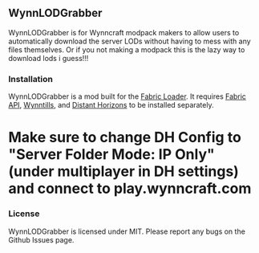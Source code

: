 ## WynnLODGrabber

WynnLODGrabber is for Wynncraft modpack makers to allow users to automatically download the server LODs without having to mess with any files themselves. Or if you not making a modpack this is the lazy way to download lods i guess!!!

### Installation

WynnLODGrabber is a mod built for the [Fabric Loader](https://fabricmc.net/). It requires [Fabric API](https://www.curseforge.com/minecraft/mc-mods/fabric-api), [Wynntills](https://www.curseforge.com/minecraft/mc-mods/cloth-config), and [Distant Horizons](https://modrinth.com/mod/distanthorizons) to be installed separately.

# Make sure to change DH Config to "Server Folder Mode: IP Only" (under multiplayer in DH settings) and connect to play.wynncraft.com

### License

WynnLODGrabber is licensed under MIT. Please report any bugs on the Github Issues page.
